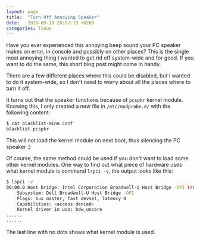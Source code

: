 ```yaml
---
layout: page
title:  "Turn Off Annoying Speaker"
date:   2019-09-18 20:07:19 +0200
categories: linux
---
```

Have you ever experienced this annoying beep sound your PC speaker makes on error, in console and possibly on other places? This is the single most annoying thing I wanted to get rid off system-wide and for good. If you want to do the same, this short blog post might come in handy.

There are a few different places where this could be disabled, but I wanted to do it system-wide, so I don't need to worry about all the places where to turn it off.

It turns out that the speaker functions because of `pcspkr` kernel module. Knowing this, I only created a new file in `/etc/modprobe.d/` with the following content:

```bash
$ cat blacklist-mine.conf 
blacklist pcspkr
```

This will not load the kernel module on next boot, thus silencing the PC speaker :)

Of course, the same method could be used if you don't want to load some other kernel modules. One way to find out what piece of hardware uses what kernel module is command `lspci -v`, the output looks like this:

```bash
$ lspci -v
00:00.0 Host bridge: Intel Corporation Broadwell-U Host Bridge -OPI (rev 09)
	Subsystem: Dell Broadwell-U Host Bridge -OPI
	Flags: bus master, fast devsel, latency 0
	Capabilities: <access denied>
	Kernel driver in use: bdw_uncore
......
......
```

The last line with no dots shows what kernel module is used.